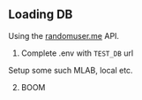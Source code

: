 ## Loading DB

Using the [randomuser.me](https://randomuser.me) API.

1. Complete .env with `TEST_DB` url

Setup some such MLAB, local etc.

2. BOOM
